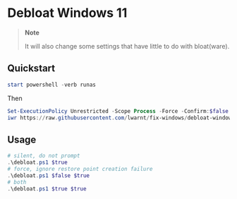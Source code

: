 # Debloat Windows 11

> **Note** 
> 
> It will also change some settings that have little to do with bloat(ware). 

## Quickstart

```Powershell
start powershell -verb runas
```

Then

```Powershell
Set-ExecutionPolicy Unrestricted -Scope Process -Force -Confirm:$false
iwr https://raw.githubusercontent.com/lwarnt/fix-windows/debloat-windows11/main/debloat.ps1 | iex
```

## Usage

```Powershell
# silent, do not prompt
.\debloat.ps1 $true
# force, ignore restore point creation failure
.\debloat.ps1 $false $true
# both
.\debloat.ps1 $true $true
```
